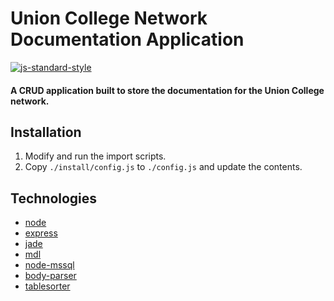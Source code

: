 # Union College Network Documentation Application
[![js-standard-style](https://cdn.rawgit.com/feross/standard/master/badge.svg)](https://github.com/feross/standard)

#### A CRUD application built to store the documentation for the Union College network.

## Installation

1. Modify and run the import scripts.
2. Copy `./install/config.js` to `./config.js` and update the contents.

## Technologies

* [node](https://github.com/nodejs/node#readme)
* [express](https://github.com/strongloop/express#readme)
* [jade](https://github.com/pugjs/jade#readme)
* [mdl](http://www.getmdl.io/index.html)
* [node-mssql](https://github.com/patriksimek/node-mssql#readme)
* [body-parser](https://github.com/expressjs/body-parser#readme)
* [tablesorter](http://tablesorter.com/docs/)
